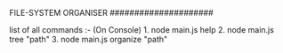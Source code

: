 FILE-SYSTEM ORGANISER
#####################

list of all commands :- (On Console)
    1. node main.js help
    2. node main.js tree "path"
    3. node main.js organize "path"